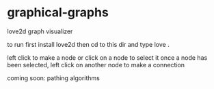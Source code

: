 graphical-graphs
================

love2d graph visualizer

to run first install love2d
then cd to this dir and type love .

left click to make a node or click on a node to select it
once a node has been selected, left click on another node to make a connection

coming soon: pathing algorithms
